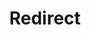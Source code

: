 ﻿---
layout: src/layouts/Redirect.astro
title: Redirect
redirect: https://yamldoc.liuyan.wang/docs/security/cve/spectre-meltdown-and-octopus-deploy
pubDate:  2023-01-01
navSearch: false
navSitemap: false
navMenu: false
---
